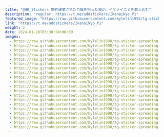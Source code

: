 ```yaml
---
title: "@HD_Stickers 婚約破棄された令嬢を拾った俺が、イケナイことを教え込む"
description: "regular: https://t.me/addstickers/Ikenaikyo_P1"
featured_image: "https://raw.githubusercontent.com/kylelin1998/tg-sticker-spreading-worldwide-images/main/img/cd7a510b-373d-4dd1-bf8c-c268dfcfc6d5.jpg"
link: "https://t.me/addstickers/Ikenaikyo_P1"
weight: 3
date: 2024-01-16T05:30:58+08:00
images:
  - https://raw.githubusercontent.com/kylelin1998/tg-sticker-spreading-worldwide-images/main/img/cd7a510b-373d-4dd1-bf8c-c268dfcfc6d5.jpg
  - https://raw.githubusercontent.com/kylelin1998/tg-sticker-spreading-worldwide-images/main/img/1944ecb8-16bd-4387-91af-2b63ff8ef465.jpg
  - https://raw.githubusercontent.com/kylelin1998/tg-sticker-spreading-worldwide-images/main/img/3067e3f0-f6e1-4cad-8f8e-3f04cec5b4f3.jpg
  - https://raw.githubusercontent.com/kylelin1998/tg-sticker-spreading-worldwide-images/main/img/ff68147b-911b-4b1b-8e7b-79e89533a059.jpg
  - https://raw.githubusercontent.com/kylelin1998/tg-sticker-spreading-worldwide-images/main/img/ff1f1734-36fa-46a2-a645-9a150430ef26.jpg
  - https://raw.githubusercontent.com/kylelin1998/tg-sticker-spreading-worldwide-images/main/img/cc76a70e-28fb-4b27-9318-d374a530e172.jpg
  - https://raw.githubusercontent.com/kylelin1998/tg-sticker-spreading-worldwide-images/main/img/8b5c3222-4fbf-446e-be85-2445cabfb2fb.jpg
  - https://raw.githubusercontent.com/kylelin1998/tg-sticker-spreading-worldwide-images/main/img/585df0e2-acdc-4d56-9659-ea5be6210338.jpg
  - https://raw.githubusercontent.com/kylelin1998/tg-sticker-spreading-worldwide-images/main/img/142cca0a-ca93-4fa2-9b33-449d453082a3.jpg
  - https://raw.githubusercontent.com/kylelin1998/tg-sticker-spreading-worldwide-images/main/img/40738416-c61a-44af-872c-31e7267fffa5.jpg
  - https://raw.githubusercontent.com/kylelin1998/tg-sticker-spreading-worldwide-images/main/img/a951244c-4d08-45bd-801e-41e73de954d9.jpg
  - https://raw.githubusercontent.com/kylelin1998/tg-sticker-spreading-worldwide-images/main/img/e4192934-8423-4a19-a25a-3c4acd29d7ab.jpg
  - https://raw.githubusercontent.com/kylelin1998/tg-sticker-spreading-worldwide-images/main/img/cfdc82d1-9487-41cc-a443-f6f462924519.jpg
  - https://raw.githubusercontent.com/kylelin1998/tg-sticker-spreading-worldwide-images/main/img/b9ef2746-bce0-44bb-bbf6-6a35b07c58fe.jpg
  - https://raw.githubusercontent.com/kylelin1998/tg-sticker-spreading-worldwide-images/main/img/5cd2347a-e961-4258-baff-7b1411df6079.jpg
  - https://raw.githubusercontent.com/kylelin1998/tg-sticker-spreading-worldwide-images/main/img/fb881308-1d7e-4825-b748-8e4ee368800c.jpg
  - https://raw.githubusercontent.com/kylelin1998/tg-sticker-spreading-worldwide-images/main/img/93446dcb-b031-421b-a1e9-0738004ebfb3.jpg
  - https://raw.githubusercontent.com/kylelin1998/tg-sticker-spreading-worldwide-images/main/img/13ec2679-0d55-4424-ad50-ef7ebaf6f00b.jpg
  - https://raw.githubusercontent.com/kylelin1998/tg-sticker-spreading-worldwide-images/main/img/9a14af3f-9770-4c02-a801-04cc15dc4a63.jpg
  - https://raw.githubusercontent.com/kylelin1998/tg-sticker-spreading-worldwide-images/main/img/421fb38b-e34f-4c44-8920-2045c53c00a7.jpg
---
```

